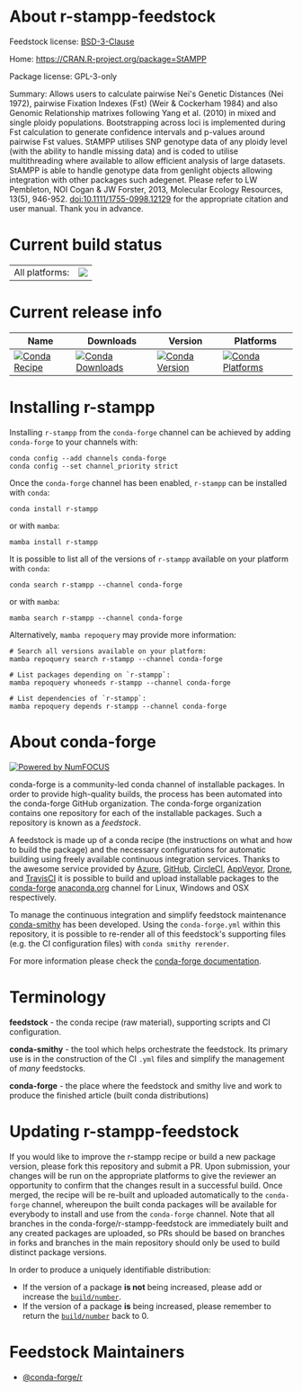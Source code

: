 About r-stampp-feedstock
========================

Feedstock license: [BSD-3-Clause](https://github.com/conda-forge/r-stampp-feedstock/blob/main/LICENSE.txt)

Home: https://CRAN.R-project.org/package=StAMPP

Package license: GPL-3-only

Summary: Allows users to calculate pairwise Nei's Genetic Distances (Nei 1972), pairwise Fixation Indexes (Fst) (Weir & Cockerham 1984) and also Genomic Relationship matrixes following Yang et al. (2010) in mixed and single ploidy populations. Bootstrapping across loci is implemented during Fst calculation to generate confidence intervals and p-values around pairwise Fst values. StAMPP utilises SNP genotype data of any ploidy level (with the ability to handle missing data) and is coded to utilise multithreading where available to allow efficient analysis of large datasets. StAMPP is able to handle genotype data from genlight objects allowing integration with other packages such adegenet. Please refer to LW Pembleton, NOI Cogan & JW Forster, 2013, Molecular Ecology Resources, 13(5), 946-952. <doi:10.1111/1755-0998.12129> for the appropriate citation and user manual. Thank you in advance.

Current build status
====================


<table><tr><td>All platforms:</td>
    <td>
      <a href="https://dev.azure.com/conda-forge/feedstock-builds/_build/latest?definitionId=9804&branchName=main">
        <img src="https://dev.azure.com/conda-forge/feedstock-builds/_apis/build/status/r-stampp-feedstock?branchName=main">
      </a>
    </td>
  </tr>
</table>

Current release info
====================

| Name | Downloads | Version | Platforms |
| --- | --- | --- | --- |
| [![Conda Recipe](https://img.shields.io/badge/recipe-r--stampp-green.svg)](https://anaconda.org/conda-forge/r-stampp) | [![Conda Downloads](https://img.shields.io/conda/dn/conda-forge/r-stampp.svg)](https://anaconda.org/conda-forge/r-stampp) | [![Conda Version](https://img.shields.io/conda/vn/conda-forge/r-stampp.svg)](https://anaconda.org/conda-forge/r-stampp) | [![Conda Platforms](https://img.shields.io/conda/pn/conda-forge/r-stampp.svg)](https://anaconda.org/conda-forge/r-stampp) |

Installing r-stampp
===================

Installing `r-stampp` from the `conda-forge` channel can be achieved by adding `conda-forge` to your channels with:

```
conda config --add channels conda-forge
conda config --set channel_priority strict
```

Once the `conda-forge` channel has been enabled, `r-stampp` can be installed with `conda`:

```
conda install r-stampp
```

or with `mamba`:

```
mamba install r-stampp
```

It is possible to list all of the versions of `r-stampp` available on your platform with `conda`:

```
conda search r-stampp --channel conda-forge
```

or with `mamba`:

```
mamba search r-stampp --channel conda-forge
```

Alternatively, `mamba repoquery` may provide more information:

```
# Search all versions available on your platform:
mamba repoquery search r-stampp --channel conda-forge

# List packages depending on `r-stampp`:
mamba repoquery whoneeds r-stampp --channel conda-forge

# List dependencies of `r-stampp`:
mamba repoquery depends r-stampp --channel conda-forge
```


About conda-forge
=================

[![Powered by
NumFOCUS](https://img.shields.io/badge/powered%20by-NumFOCUS-orange.svg?style=flat&colorA=E1523D&colorB=007D8A)](https://numfocus.org)

conda-forge is a community-led conda channel of installable packages.
In order to provide high-quality builds, the process has been automated into the
conda-forge GitHub organization. The conda-forge organization contains one repository
for each of the installable packages. Such a repository is known as a *feedstock*.

A feedstock is made up of a conda recipe (the instructions on what and how to build
the package) and the necessary configurations for automatic building using freely
available continuous integration services. Thanks to the awesome service provided by
[Azure](https://azure.microsoft.com/en-us/services/devops/), [GitHub](https://github.com/),
[CircleCI](https://circleci.com/), [AppVeyor](https://www.appveyor.com/),
[Drone](https://cloud.drone.io/welcome), and [TravisCI](https://travis-ci.com/)
it is possible to build and upload installable packages to the
[conda-forge](https://anaconda.org/conda-forge) [anaconda.org](https://anaconda.org/)
channel for Linux, Windows and OSX respectively.

To manage the continuous integration and simplify feedstock maintenance
[conda-smithy](https://github.com/conda-forge/conda-smithy) has been developed.
Using the ``conda-forge.yml`` within this repository, it is possible to re-render all of
this feedstock's supporting files (e.g. the CI configuration files) with ``conda smithy rerender``.

For more information please check the [conda-forge documentation](https://conda-forge.org/docs/).

Terminology
===========

**feedstock** - the conda recipe (raw material), supporting scripts and CI configuration.

**conda-smithy** - the tool which helps orchestrate the feedstock.
                   Its primary use is in the construction of the CI ``.yml`` files
                   and simplify the management of *many* feedstocks.

**conda-forge** - the place where the feedstock and smithy live and work to
                  produce the finished article (built conda distributions)


Updating r-stampp-feedstock
===========================

If you would like to improve the r-stampp recipe or build a new
package version, please fork this repository and submit a PR. Upon submission,
your changes will be run on the appropriate platforms to give the reviewer an
opportunity to confirm that the changes result in a successful build. Once
merged, the recipe will be re-built and uploaded automatically to the
`conda-forge` channel, whereupon the built conda packages will be available for
everybody to install and use from the `conda-forge` channel.
Note that all branches in the conda-forge/r-stampp-feedstock are
immediately built and any created packages are uploaded, so PRs should be based
on branches in forks and branches in the main repository should only be used to
build distinct package versions.

In order to produce a uniquely identifiable distribution:
 * If the version of a package **is not** being increased, please add or increase
   the [``build/number``](https://docs.conda.io/projects/conda-build/en/latest/resources/define-metadata.html#build-number-and-string).
 * If the version of a package **is** being increased, please remember to return
   the [``build/number``](https://docs.conda.io/projects/conda-build/en/latest/resources/define-metadata.html#build-number-and-string)
   back to 0.

Feedstock Maintainers
=====================

* [@conda-forge/r](https://github.com/orgs/conda-forge/teams/r/)

